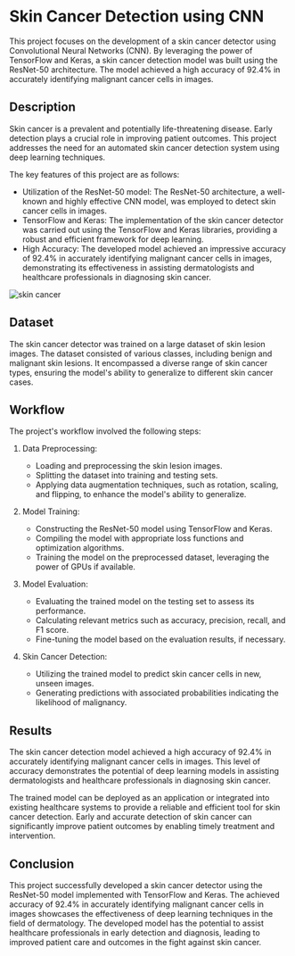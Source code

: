 # Skin Cancer Detection using CNN

This project focuses on the development of a skin cancer detector using Convolutional Neural Networks (CNN). By leveraging the power of TensorFlow and Keras, a skin cancer detection model was built using the ResNet-50 architecture. The model achieved a high accuracy of 92.4% in accurately identifying malignant cancer cells in images.

## Description

Skin cancer is a prevalent and potentially life-threatening disease. Early detection plays a crucial role in improving patient outcomes. This project addresses the need for an automated skin cancer detection system using deep learning techniques.

The key features of this project are as follows:

- Utilization of the ResNet-50 model: The ResNet-50 architecture, a well-known and highly effective CNN model, was employed to detect skin cancer cells in images.
- TensorFlow and Keras: The implementation of the skin cancer detector was carried out using the TensorFlow and Keras libraries, providing a robust and efficient framework for deep learning.
- High Accuracy: The developed model achieved an impressive accuracy of 92.4% in accurately identifying malignant cancer cells in images, demonstrating its effectiveness in assisting dermatologists and healthcare professionals in diagnosing skin cancer.

![skin cancer](https://github.com/ngandhi369/Skin-Cancer-detection-using-ResNet-50/assets/49865067/0df335cd-bc2f-44a3-8a40-b42fdaf70aa7)

## Dataset

The skin cancer detector was trained on a large dataset of skin lesion images. The dataset consisted of various classes, including benign and malignant skin lesions. It encompassed a diverse range of skin cancer types, ensuring the model's ability to generalize to different skin cancer cases.

## Workflow

The project's workflow involved the following steps:

1. Data Preprocessing:
   - Loading and preprocessing the skin lesion images.
   - Splitting the dataset into training and testing sets.
   - Applying data augmentation techniques, such as rotation, scaling, and flipping, to enhance the model's ability to generalize.

2. Model Training:
   - Constructing the ResNet-50 model using TensorFlow and Keras.
   - Compiling the model with appropriate loss functions and optimization algorithms.
   - Training the model on the preprocessed dataset, leveraging the power of GPUs if available.

3. Model Evaluation:
   - Evaluating the trained model on the testing set to assess its performance.
   - Calculating relevant metrics such as accuracy, precision, recall, and F1 score.
   - Fine-tuning the model based on the evaluation results, if necessary.

4. Skin Cancer Detection:
   - Utilizing the trained model to predict skin cancer cells in new, unseen images.
   - Generating predictions with associated probabilities indicating the likelihood of malignancy.

## Results

The skin cancer detection model achieved a high accuracy of 92.4% in accurately identifying malignant cancer cells in images. This level of accuracy demonstrates the potential of deep learning models in assisting dermatologists and healthcare professionals in diagnosing skin cancer.

The trained model can be deployed as an application or integrated into existing healthcare systems to provide a reliable and efficient tool for skin cancer detection. Early and accurate detection of skin cancer can significantly improve patient outcomes by enabling timely treatment and intervention.

## Conclusion

This project successfully developed a skin cancer detector using the ResNet-50 model implemented with TensorFlow and Keras. The achieved accuracy of 92.4% in accurately identifying malignant cancer cells in images showcases the effectiveness of deep learning techniques in the field of dermatology. The developed model has the potential to assist healthcare professionals in early detection and diagnosis, leading to improved patient care and outcomes in the fight against skin cancer.
